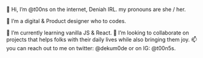 👋 Hi, I’m @t00ns on the internet, Deniah IRL.
     my pronouns are she / her.
     
👀 I’m a digital & Product designer who to codes.

🌱 I’m currently learning vanilla JS & React.
💞️ I’m looking to collaborate on projects that helps folks with their daily lives while also bringing them joy.
📫 you can reach out to me on twitter: @dekum0de or on IG: @t00n5s.

<!---
t00ns/t00ns is a ✨ special ✨ repository because its `README.md` (this file) appears on your GitHub profile.
You can click the Preview link to take a look at your changes.
--->
